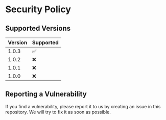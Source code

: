 # Security Policy

## Supported Versions

| Version | Supported          |
| ------- | ------------------ |
| 1.0.3   | :white_check_mark: |
| 1.0.2   | ❌ |
| 1.0.1   | ❌ |
| 1.0.0   | ❌ |

## Reporting a Vulnerability

If you find a vulnerability, please report it to us by creating an issue in this repository. We will try to fix it as soon as possible.
